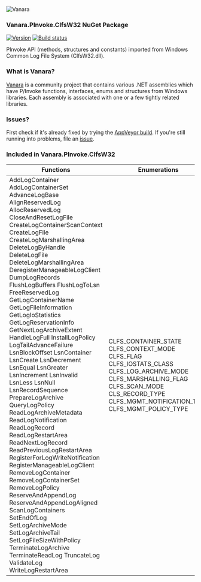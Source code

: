 ﻿![Vanara](https://raw.githubusercontent.com/dahall/Vanara/master/docs/icons/VanaraHeading.png)
### **Vanara.PInvoke.ClfsW32 NuGet Package**
[![Version](https://img.shields.io/nuget/v/Vanara.PInvoke.ClfsW32?label=NuGet&style=flat-square)](https://github.com/dahall/Vanara/releases)
[![Build status](https://img.shields.io/appveyor/build/dahall/vanara?label=AppVeyor%20build&style=flat-square)](https://ci.appveyor.com/project/dahall/vanara)

PInvoke API (methods, structures and constants) imported from Windows Common Log File System (ClfsW32.dll).

### **What is Vanara?**

[Vanara](https://github.com/dahall/Vanara) is a community project that contains various .NET assemblies which have P/Invoke functions, interfaces, enums and structures from Windows libraries. Each assembly is associated with one or a few tightly related libraries.

### **Issues?**

First check if it's already fixed by trying the [AppVeyor build](https://ci.appveyor.com/nuget/vanara-prerelease).
If you're still running into problems, file an [issue](https://github.com/dahall/Vanara/issues).

### **Included in Vanara.PInvoke.ClfsW32**

Functions | Enumerations | Structures
--- | --- | ---
AddLogContainer AddLogContainerSet AdvanceLogBase AlignReservedLog AllocReservedLog CloseAndResetLogFile CreateLogContainerScanContext CreateLogFile CreateLogMarshallingArea DeleteLogByHandle DeleteLogFile DeleteLogMarshallingArea DeregisterManageableLogClient DumpLogRecords FlushLogBuffers FlushLogToLsn FreeReservedLog GetLogContainerName GetLogFileInformation GetLogIoStatistics GetLogReservationInfo GetNextLogArchiveExtent HandleLogFull InstallLogPolicy LogTailAdvanceFailure LsnBlockOffset LsnContainer LsnCreate LsnDecrement LsnEqual LsnGreater LsnIncrement LsnInvalid LsnLess LsnNull LsnRecordSequence PrepareLogArchive QueryLogPolicy ReadLogArchiveMetadata ReadLogNotification ReadLogRecord ReadLogRestartArea ReadNextLogRecord ReadPreviousLogRestartArea RegisterForLogWriteNotification RegisterManageableLogClient RemoveLogContainer RemoveLogContainerSet RemoveLogPolicy ReserveAndAppendLog ReserveAndAppendLogAligned ScanLogContainers SetEndOfLog SetLogArchiveMode SetLogArchiveTail SetLogFileSizeWithPolicy TerminateLogArchive TerminateReadLog TruncateLog ValidateLog WriteLogRestartArea  | CLFS_CONTAINER_STATE CLFS_CONTEXT_MODE CLFS_FLAG CLFS_IOSTATS_CLASS CLFS_LOG_ARCHIVE_MODE CLFS_MARSHALLING_FLAG CLFS_SCAN_MODE CLS_RECORD_TYPE CLFS_MGMT_NOTIFICATION_TYPE CLFS_MGMT_POLICY_TYPE                                                     | CLFS_NODE_ID CLS_ARCHIVE_DESCRIPTOR CLS_CONTAINER_INFORMATION CLS_INFORMATION CLS_IO_STATISTICS CLS_IO_STATISTICS_HEADER CLS_LSN CLS_SCAN_CONTEXT CLS_WRITE_ENTRY CLFS_MGMT_NOTIFICATION LOG_MANAGEMENT_CALLBACKS HLOG MAXIMUMSIZE MINIMUMSIZE NEWCONTAINERSIZE GROWTHRATE LOGTAIL AUTOSHRINK AUTOGROW NEWCONTAINERPREFIX NEWCONTAINERSUFFIX NEWCONTAINEREXTENSION                                        
